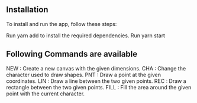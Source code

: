 ## Installation
To install and run the app, follow these steps:

Run yarn add to install the required dependencies.
Run yarn start 

## Following Commands are available 

NEW <width> <height>: Create a new canvas with the given dimensions.
CHA <char>: Change the character used to draw shapes.
PNT <x> <y>: Draw a point at the given coordinates.
LIN <x1> <y1> <x2> <y2>: Draw a line between the two given points.
REC <x1> <y1> <x2> <y2>: Draw a rectangle between the two given points.
FILL <x> <y>: Fill the area around the given point with the current character.